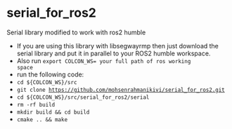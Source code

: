 # serial_for_ros2
Serial library modified to work with ros2 humble

- If you are using this library with libsegwayrmp then just download the serial library and put it in parallel to your ROS2 humble workspace.
- Also run <code>export COLCON_WS= your full path of ros working space</code>
- run the following code:
- <code>cd  ${COLCON_WS}/src</code>
- <code>git clone https://github.com/mohsenrahmanikivi/serial_for_ros2.git</code>
- <code>cd  ${COLCON_WS}/src/serial_for_ros2/serial</code>
- <code>rm -rf build</code>
- <code>mkdir build && cd build</code>
- <code>cmake .. && make</code>
